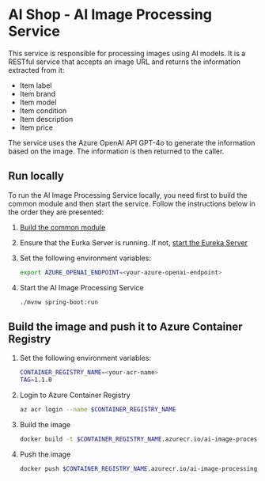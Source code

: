 # AI Shop - AI Image Processing Service

This service is responsible for processing images using AI models. It is a RESTful service that accepts an image URL and returns the information extracted from it:
- Item label
- Item brand
- Item model
- Item condition
- Item description
- Item price

The service uses the Azure OpenAI API GPT-4o to generate the information based on the image. The information is then returned to the caller.

## Run locally

To run the AI Image Processing Service locally, you need first to build the common module and then start the service. Follow the instructions below in the order they are presented:

1. [Build the common module](../java-ai-common/common/README.md)
2. Ensure that the Eurka Server is running. If not, [start the Eureka Server](../eureka-server/README.md)
3. Set the following environment variables:

    ```bash
    export AZURE_OPENAI_ENDPOINT=<your-azure-openai-endpoint>
    ```

4. Start the AI Image Processing Service

    ```bash
    ./mvnw spring-boot:run
    ```

## Build the image and push it to Azure Container Registry

1. Set the following environment variables:

    ```bash
    CONTAINER_REGISTRY_NAME=<your-acr-name>
    TAG=1.1.0
    ```

2. Login to Azure Container Registry

    ```bash
    az acr login --name $CONTAINER_REGISTRY_NAME
    ```

3. Build the image

    ```bash
    docker build -t $CONTAINER_REGISTRY_NAME.azurecr.io/ai-image-processing-service:$TAG .
    ```

4. Push the image

    ```bash
    docker push $CONTAINER_REGISTRY_NAME.azurecr.io/ai-image-processing-service:$TAG
    ```
